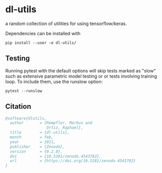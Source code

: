 # dl-utils

a random collection of utilities for using tensorflow/keras.


Dependencies can be installed with

```
pip install --user -e dl-utils/
```

## Testing

Running pytest with the default options will skip tests marked as "slow" such as extensive parametric model testing or or tests involving training loop. To include them, use the runslow option:

```
pytest --runslow
```

## Citation

```bibtex
@software{dlutils,
  author       = {Rempfler, Markus and
                  Ortiz, Raphael},
  title        = {dl-utils},
  month        = feb,
  year         = 2021,
  publisher    = {Zenodo},
  version      = {0.2.0},
  doi          = {10.5281/zenodo.4543782},
  url          = {https://doi.org/10.5281/zenodo.4543782}
}
```
